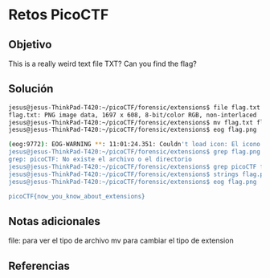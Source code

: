 # Retos PicoCTF


## Objetivo 

This is a really weird text file TXT? Can you find the flag?
## Solución 

```bash
jesus@jesus-ThinkPad-T420:~/picoCTF/forensic/extensions$ file flag.txt 
flag.txt: PNG image data, 1697 x 608, 8-bit/color RGB, non-interlaced
jesus@jesus-ThinkPad-T420:~/picoCTF/forensic/extensions$ mv flag.txt flag.png
jesus@jesus-ThinkPad-T420:~/picoCTF/forensic/extensions$ eog flag.png 

(eog:9772): EOG-WARNING **: 11:01:24.351: Couldn't load icon: El icono «image-loading» no está presente en el tema Adwaita
jesus@jesus-ThinkPad-T420:~/picoCTF/forensic/extensions$ grep flag.png picoCTF
grep: picoCTF: No existe el archivo o el directorio
jesus@jesus-ThinkPad-T420:~/picoCTF/forensic/extensions$ grep picoCTF flag.png 
jesus@jesus-ThinkPad-T420:~/picoCTF/forensic/extensions$ strings flag.png | grep picoCTF
jesus@jesus-ThinkPad-T420:~/picoCTF/forensic/extensions$ eog flag.png 

picoCTF{now_you_know_about_extensions}
```

## Notas adicionales 
file: para ver el tipo de archivo
mv para cambiar el tipo de extension 
## Referencias 
